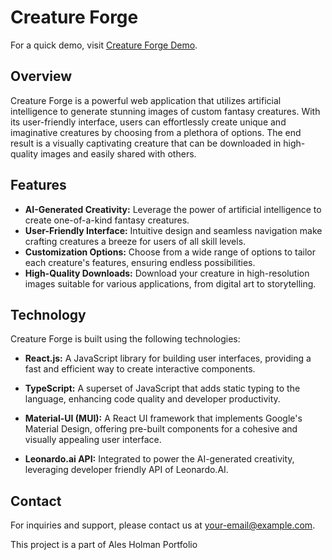 # Creature Forge

For a quick demo, visit [Creature Forge Demo](https://creature-forge.web.app/).

## Overview

Creature Forge is a powerful web application that utilizes artificial intelligence to generate stunning images of custom fantasy creatures. With its user-friendly interface, users can effortlessly create unique and imaginative creatures by choosing from a plethora of options. The end result is a visually captivating creature that can be downloaded in high-quality images and easily shared with others.

## Features

- **AI-Generated Creativity:** Leverage the power of artificial intelligence to create one-of-a-kind fantasy creatures.
- **User-Friendly Interface:** Intuitive design and seamless navigation make crafting creatures a breeze for users of all skill levels.
- **Customization Options:** Choose from a wide range of options to tailor each creature's features, ensuring endless possibilities.
- **High-Quality Downloads:** Download your creature in high-resolution images suitable for various applications, from digital art to storytelling.

## Technology

Creature Forge is built using the following technologies:

- **React.js:** A JavaScript library for building user interfaces, providing a fast and efficient way to create interactive components.

- **TypeScript:** A superset of JavaScript that adds static typing to the language, enhancing code quality and developer productivity.

- **Material-UI (MUI):** A React UI framework that implements Google's Material Design, offering pre-built components for a cohesive and visually appealing user interface.

- **Leonardo.ai API:** Integrated to power the AI-generated creativity, leveraging developer friendly API of Leonardo.AI.

## Contact

For inquiries and support, please contact us at [your-email@example.com](mailto:your-email@example.com).

This project is a part of Ales Holman Portfolio

